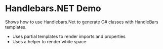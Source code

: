 ﻿# Handlebars.NET Demo

Shows how to use Handlebars.Net to generate C# classes with HandleBars templates.
- Uses partial templates to render imports and properties
- Uses a helper to render white space

